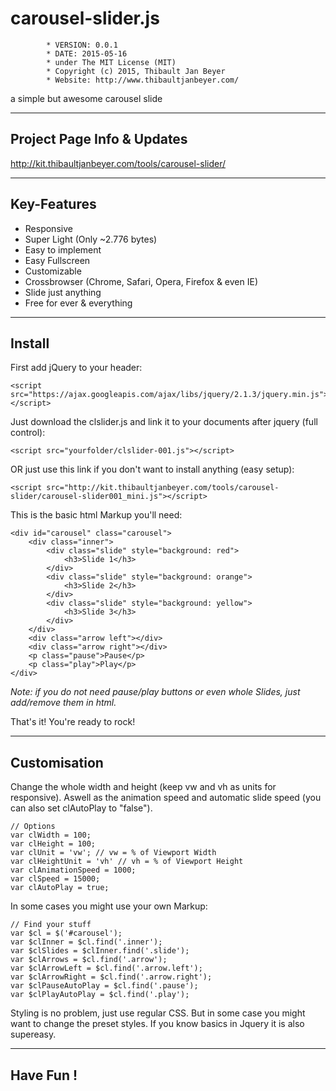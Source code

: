 # carousel-slider.js
			* VERSION: 0.0.1
 			* DATE: 2015-05-16
 			* under The MIT License (MIT)
 			* Copyright (c) 2015, Thibault Jan Beyer
			* Website: http://www.thibaultjanbeyer.com/

a simple but awesome carousel slide

-----------------------------------
Project Page Info & Updates
-----------------------------------

http://kit.thibaultjanbeyer.com/tools/carousel-slider/

--------------------
Key-Features
--------------------

+ Responsive
+ Super Light (Only ~2.776 bytes)
+ Easy to implement
+ Easy Fullscreen
+ Customizable
+ Crossbrowser (Chrome, Safari, Opera, Firefox & even IE)
+ Slide just anything
+ Free for ever & everything

---------------
Install
---------------

First add jQuery to your header:
```
<script src="https://ajax.googleapis.com/ajax/libs/jquery/2.1.3/jquery.min.js"></script>
```
Just download the clslider.js and link it to your documents after jquery (full control):
```
<script src="yourfolder/clslider-001.js"></script>
```
OR just use this link if you don't want to install anything (easy setup):
```
<script src="http://kit.thibaultjanbeyer.com/tools/carousel-slider/carousel-slider001_mini.js"></script>
```
This is the basic html Markup you'll need:
```
<div id="carousel" class="carousel">
	<div class="inner">
		<div class="slide" style="background: red">
			<h3>Slide 1</h3>
		</div>
		<div class="slide" style="background: orange">
			<h3>Slide 2</h3>
		</div>
		<div class="slide" style="background: yellow">
			<h3>Slide 3</h3>
		</div>
	</div>
	<div class="arrow left"></div>
	<div class="arrow right"></div>
	<p class="pause">Pause</p>
	<p class="play">Play</p>
</div>
```
*Note: if you do not need pause/play buttons or even whole Slides, just add/remove them in html.*

That's it! You're ready to rock!

---------------------
Customisation
---------------------

Change the whole width and height (keep vw and vh as units for responsive). Aswell as the animation speed and automatic slide speed (you can also set clAutoPlay to "false").
```
// Options
var clWidth = 100;
var clHeight = 100;
var clUnit = 'vw'; // vw = % of Viewport Width
var clHeightUnit = 'vh' // vh = % of Viewport Height
var clAnimationSpeed = 1000;
var clSpeed = 15000;
var clAutoPlay = true;
```
In some cases you might use your own Markup:
```
// Find your stuff
var $cl = $('#carousel');
var $clInner = $cl.find('.inner');
var $clSlides = $clInner.find('.slide');
var $clArrows = $cl.find('.arrow');
var $clArrowLeft = $cl.find('.arrow.left');
var $clArrowRight = $cl.find('.arrow.right');
var $clPauseAutoPlay = $cl.find('.pause');
var $clPlayAutoPlay = $cl.find('.play');
```
Styling is no problem, just use regular CSS. But in some case you might want to change the preset styles. If you know basics in Jquery it is also supereasy.

------------------
Have Fun !
------------------
